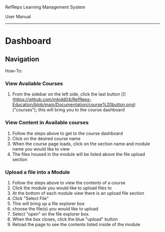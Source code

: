 RefReps Learning Management System

User Manual

----------

# Dashboard

## Navigation
How-To:

### View Available Courses 

1. From the sidebar on the left side, click the last button []!(https://github.com/mkidd04/RefReps-Education/blob/main/Documentation/course%20button.png) ("courses"); this will bring you to the course dashboard

### View Content in Available courses

1. Follow the steps above to get to the course dashboard 
2. Click on the desired course name
3. When the course page loads, click on the section name and module name you would like to view
4. The files housed in the module will be listed above the file upload section

### Upload a file into a Module 

1. Follow the steps above to view the contents of a course
2. Click the module you would like to upload files to
3. At the bottom of each module view there is an upload file section
4. Click "Select File" 
5. This will bring up a file explorer box
6. choose the file(s) you would like to upload
7. Select "open" on the file explorer box.
8. When the box closes, click the blue "upload" button
9. Reload the page to see the contents listed inside of the module
